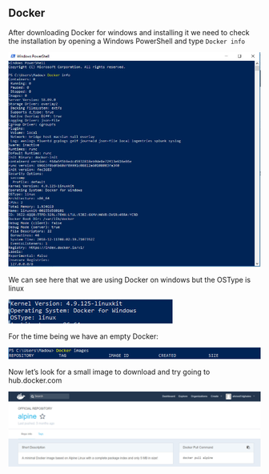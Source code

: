 

## Docker
After downloading Docker for windows and installing it we need to check the installation by opening a Windows PowerShell and type `Docker info`

![](../images/madou/img-008.jpg)


We can see here that we are using Docker on windows but the OSType is linux

![](../images/madou/img-009.jpg)


For the time being we have an empty Docker:

![](../images/madou/img-010.jpg)


Now let’s look for a small image to download and try going to hub.docker.com

![](../images/madou/img-011.jpg)


